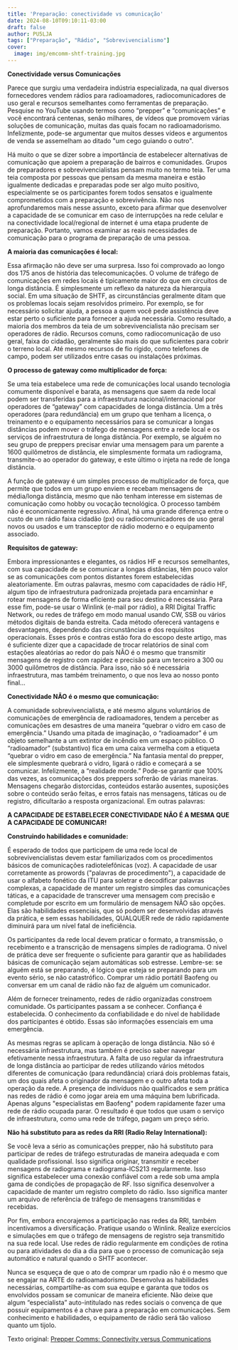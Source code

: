 ```yaml
---
title: 'Preparação: conectividade vs comunicação'
date: 2024-08-10T09:10:11-03:00
draft: false
author: PU5LJA
tags: ["Preparação", "Rádio", "Sobrevivencialismo"]
cover:
  image: img/emcomm-shtf-training.jpg
---
```


**Conectividade versus Comunicações**

Parece que surgiu uma verdadeira indústria especializada, na qual diversos fornecedores vendem rádios para radioamadores, radiocomunicadores de uso geral e recursos semelhantes como ferramentas de preparação. Pesquise no YouTube usando termos como “prepper” e “comunicações” e você encontrará centenas, senão milhares, de vídeos que promovem várias soluções de comunicação, muitas das quais focam no radioamadorismo. Infelizmente, pode-se argumentar que muitos desses vídeos e argumentos de venda se assemelham ao ditado "um cego guiando o outro".

Há muito o que se dizer sobre a importância de estabelecer alternativas de comunicação que apoiem a preparação de bairros e comunidades. Grupos de preparadores e sobrevivencialistas pensam muito no termo teia. Ter uma teia composta por pessoas que pensam da mesma maneira e estão igualmente dedicadas e preparadas pode ser algo muito positivo, especialmente se os participantes forem todos sensatos e igualmente comprometidos com a preparação e sobrevivência. Não nos aprofundaremos mais nesse assunto, exceto para afirmar que desenvolver a capacidade de se comunicar em caso de interrupções na rede celular e na conectividade local/regional de internet é uma etapa prudente de preparação. Portanto, vamos examinar as reais necessidades de comunicação para o programa de preparação de uma pessoa.

**A maioria das comunicações é local:**

Essa afirmação não deve ser uma surpresa. Isso foi comprovado ao longo dos 175 anos de história das telecomunicações. O volume de tráfego de comunicações em redes locais é tipicamente maior do que em circuitos de longa distância. É simplesmente um reflexo da natureza da hierarquia social. Em uma situação de SHTF, as circunstâncias geralmente ditam que os problemas locais sejam resolvidos primeiro. Por exemplo, se for necessário solicitar ajuda, a pessoa a quem você pede assistência deve estar perto o suficiente para fornecer a ajuda necessária. Como resultado, a maioria dos membros da teia de um sobrevivencialista não precisam ser operadores de rádio. Recursos comuns, como radiocomunicação de uso geral, faixa do cidadão, geralmente são mais do que suficientes para cobrir o terreno local. Até mesmo recursos de fio rígido, como telefones de campo, podem ser utilizados entre casas ou instalações próximas.

**O processo de gateway como multiplicador de força:**

Se uma teia estabelece uma rede de comunicações local usando tecnologia comumente disponível e barata, as mensagens que saem da rede local podem ser transferidas para a infraestrutura nacional/internacional por operadores de “gateway” com capacidades de longa distância. Um a três operadores (para redundância) em um grupo que tenham a licença, o treinamento e o equipamento necessários para se comunicar a longas distâncias podem mover o tráfego de mensagens entre a rede local e os serviços de infraestrutura de longa distância. Por exemplo, se alguém no seu grupo de preppers precisar enviar uma mensagem para um parente a 1600 quilômetros de distância, ele simplesmente formata um radiograma, transmite-o ao operador do gateway, e este último o injeta na rede de longa distância.

A função de gateway é um simples processo de multiplicador de força, que permite que todos em um grupo enviem e recebam mensagens de média/longa distância, mesmo que não tenham interesse em sistemas de comunicação como hobby ou vocação tecnológica. O processo também não é economicamente regressivo. Afinal, há uma grande diferença entre o custo de um rádio faixa cidadão (px) ou radiocomunicadores de uso geral novos ou usados e um transceptor de rádio moderno e o equipamento associado.

**Requisitos de gateway:**

Embora impressionantes e elegantes, os rádios HF e recursos semelhantes, com sua capacidade de se comunicar a longas distâncias, têm pouco valor se as comunicações com pontos distantes forem estabelecidas aleatoriamente. Em outras palavras, mesmo com capacidades de rádio HF, algum tipo de infraestrutura padronizada projetada para encaminhar e rotear mensagens de forma eficiente para seu destino é necessária. Para esse fim, pode-se usar o Winlink (e-mail por rádio), a RRI Digital Traffic Network, ou redes de tráfego em modo manual usando CW, SSB ou vários métodos digitais de banda estreita. Cada método oferecerá vantagens e desvantagens, dependendo das circunstâncias e dos requisitos operacionais. Esses prós e contras estão fora do escopo deste artigo, mas é suficiente dizer que a capacidade de trocar relatórios de sinal com estações aleatórias ao redor do país NÃO é o mesmo que transmitir mensagens de registro com rapidez e precisão para um terceiro a 300 ou 3000 quilômetros de distância. Para isso, não só é necessária infraestrutura, mas também treinamento, o que nos leva ao nosso ponto final...

**Conectividade NÃO é o mesmo que comunicação:**

A comunidade sobrevivencialista, e até mesmo alguns voluntários de comunicações de emergência de radioamadores, tendem a perceber as comunicações em desastres de uma maneira “quebrar o vidro em caso de emergência.” Usando uma pitada de imaginação, o “radioamador” é um objeto semelhante a um extintor de incêndio em um espaço público. O “radioamador” (substantivo) fica em uma caixa vermelha com a etiqueta “quebrar o vidro em caso de emergência.” Na fantasia mental do prepper, ele simplesmente quebrará o vidro, ligará o rádio e começará a se comunicar. Infelizmente, a “realidade morde.” Pode-se garantir que 100% das vezes, as comunicações dos preppers sofrerão de várias maneiras. Mensagens chegarão distorcidas, conteúdos estarão ausentes, suposições sobre o conteúdo serão feitas, e erros fatais nas mensagens, táticas ou de registro, dificultarão a resposta organizacional. Em outras palavras:

**A CAPACIDADE DE ESTABELECER CONECTIVIDADE NÃO É A MESMA QUE A CAPACIDADE DE COMUNICAR!**

**Construindo habilidades e comunidade:**

É esperado de todos que participem de uma rede local de sobrevivencialistas devem estar familiarizados com os procedimentos básicos de comunicações radiotelefônicas (voz). A capacidade de usar corretamente as prowords ("palavras de procedimento"), a capacidade de usar o alfabeto fonético da ITU para soletrar e decodificar palavras complexas, a capacidade de manter um registro simples das comunicações táticas, e a capacidade de transcrever uma mensagem com precisão e completude por escrito em um formulário de mensagem NÃO são opções. Elas são habilidades essenciais, que só podem ser desenvolvidas através da prática, e sem essas habilidades, QUALQUER rede de rádio rapidamente diminuirá para um nível fatal de ineficiência.

Os participantes da rede local devem praticar o formato, a transmissão, o recebimento e a transcrição de mensagens simples de radiograma. O nível de prática deve ser frequente o suficiente para garantir que as habilidades básicas de comunicação sejam automáticas sob estresse. Lembre-se: se alguém está se preparando, é lógico que esteja se preparando para um evento sério, se não catastrófico. Comprar um rádio portátil Baofeng ou conversar em um canal de rádio não faz de alguém um comunicador.

Além de fornecer treinamento, redes de rádio organizadas constroem comunidade. Os participantes passam a se conhecer. Confiança é estabelecida. O conhecimento da confiabilidade e do nível de habilidade dos participantes é obtido. Essas são informações essenciais em uma emergência.

As mesmas regras se aplicam à operação de longa distância. Não só é necessária infraestrutura, mas também é preciso saber navegar efetivamente nessa infraestrutura. A falta de uso regular da infraestrutura de longa distância ao participar de redes utilizando vários métodos diferentes de comunicação (para redundância) criará dois problemas fatais, um dos quais afeta o originador da mensagem e o outro afeta toda a operação da rede. A presença de indivíduos não qualificados e sem prática nas redes de rádio é como jogar areia em uma máquina bem lubrificada. Apenas alguns "especialistas em Baofeng" podem rapidamente fazer uma rede de rádio ocupada parar. O resultado é que todos que usam o serviço de infraestrutura, como uma rede de tráfego, pagam um preço sério.

**Não há substituto para as redes da RRI (Radio Relay International):**

Se você leva a sério as comunicações prepper, não há substituto para participar de redes de tráfego estruturadas de maneira adequada e com qualidade profissional. Isso significa originar, transmitir e receber mensagens de radiograma e radiograma-ICS213 regularmente. Isso significa estabelecer uma conexão confiável com a rede sob uma ampla gama de condições de propagação de RF. Isso significa desenvolver a capacidade de manter um registro completo do rádio. Isso significa manter um arquivo de referência de tráfego de mensagens transmitidas e recebidas.

Por fim, embora encorajemos a participação nas redes da RRI, também incentivamos a diversificação. Pratique usando o Winlink. Realize exercícios e simulações em que o tráfego de mensagens de registro seja transmitido na sua rede local. Use redes de rádio regularmente em condições de rotina ou para atividades do dia a dia para que o processo de comunicação seja automático e natural quando o SHTF acontecer.

Nunca se esqueça de que o ato de comprar um rpadio não é o mesmo que se engajar na ARTE do radioamadorismo. Desenvolva as habilidades necessárias, compartilhe-as com sua equipe e garanta que todos os envolvidos possam se comunicar de maneira eficiente. Não deixe que algum “especialista” auto-intitulado nas redes sociais o convença de que possuir equipamentos é a chave para a preparação em comunicações. Sem conhecimento e habilidades, o equipamento de rádio será tão valioso quanto um tijolo.

Texto original: [Prepper Comms: Connectivity versus Communications](https://radiorelay.org/prepper-comms-connectivity-versus-communications/)